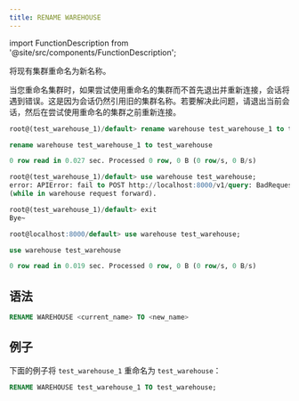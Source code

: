 ```yaml
---
title: RENAME WAREHOUSE
---
```


import FunctionDescription from '@site/src/components/FunctionDescription';

<FunctionDescription description="引入或更新: v1.2.687"/>

将现有集群重命名为新名称。

当您重命名集群时，如果尝试使用重命名的集群而不首先退出并重新连接，会话将遇到错误。这是因为会话仍然引用旧的集群名称。若要解决此问题，请退出当前会话，然后在尝试使用重命名的集群之前重新连接。

```sql title='Example:'
root@(test_warehouse_1)/default> rename warehouse test_warehouse_1 to test_warehouse;

rename warehouse test_warehouse_1 to test_warehouse

0 row read in 0.027 sec. Processed 0 row, 0 B (0 row/s, 0 B/s)

root@(test_warehouse_1)/default> use warehouse test_warehouse;
error: APIError: fail to POST http://localhost:8000/v1/query: BadRequest:(500 Internal Server Error)[500]Some(500) UnknownWarehouse. Code: 2406, Text = Unknown warehouse or self managed warehouse "test_warehouse_1"
(while in warehouse request forward).

root@(test_warehouse_1)/default> exit
Bye~

root@localhost:8000/default> use warehouse test_warehouse;

use warehouse test_warehouse

0 row read in 0.019 sec. Processed 0 row, 0 B (0 row/s, 0 B/s)
```

## 语法

```sql
RENAME WAREHOUSE <current_name> TO <new_name>
```

## 例子

下面的例子将 `test_warehouse_1` 重命名为 `test_warehouse`：

```sql
RENAME WAREHOUSE test_warehouse_1 TO test_warehouse;
```
